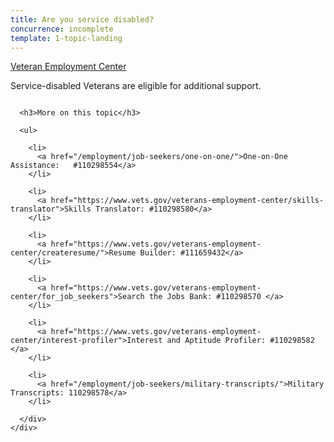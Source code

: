 ```yaml
---
title: Are you service disabled?
concurrence: incomplete
template: 1-topic-landing
---
```


<div class="main" role="main" markdown="0">

<div class="action-bar">
  <div class="row">
    <div class="small-12 columns">
      <a class="usa-button-primary" href="/veteran-employment-center/">Veteran Employment Center</a>
    </div>
  </div>
</div>

<div class="section one" markdown="0">
<div class="primary" markdown="0">
<div class="row" markdown="0">
<div class="small-12 columns" markdown="1">

Service-disabled Veterans are eligible for additional support.

</div>
</div>
</div>


<div class="section two">
  <div class="row">
    <div class="small-12 columns">

      <h3>More on this topic</h3>

      <ul>

        <li>
          <a href="/employment/job-seekers/one-on-one/">One-on-One Assistance:   #110298554</a>
        </li>

        <li>
          <a href="https://www.vets.gov/veterans-employment-center/skills-translator">Skills Translator: #110298580</a>
        </li>  

        <li>
          <a href="https://www.vets.gov/veterans-employment-center/createresume/">Resume Builder: #111659432</a>
        </li>

        <li>
          <a href="https://www.vets.gov/veterans-employment-center/for_job_seekers">Search the Jobs Bank: #110298570 </a>
        </li>  

        <li>
          <a href="https://www.vets.gov/veterans-employment-center/interest-profiler">Interest and Aptitude Profiler: #110298582 </a>
        </li>

        <li>
          <a href="/employment/job-seekers/military-transcripts/">Military Transcripts: 110298578</a>
        </li>    

      </div>
    </div>  
  </div>






</div>
